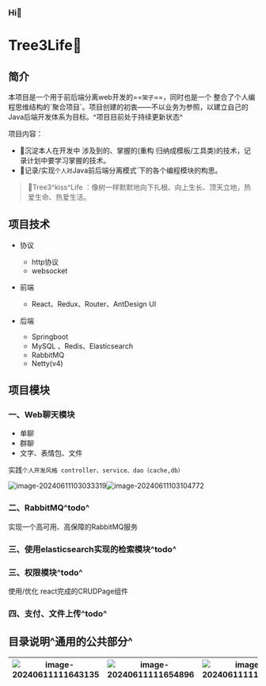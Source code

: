 ### Hi👋

# Tree3Life🌱

## 简介

本项目是一个用于前后端分离web开发的==`架子`==，同时也是一个 整合了个人编程思维结构的\`聚合项目\`。项目创建的初衷——不以业务为参照，以建立自己的Java后端开发体系为目标。^项目目前处于持续更新状态^

项目内容：

- 🌱沉淀本人在开发中 涉及到的、掌握的(重构 归纳成模板/工具类)的技术，记录计划中要学习掌握的技术。
- 🌱记录/实现`个人对`Java前后端分离模式`下的各个编程模块的构思。



> 🌱Tree3^kiss^Life ：像树一样默默地向下扎根、向上生长、顶天立地，热爱生命、热爱生活。

## 项目技术

- 协议

  - http协议
  - websocket

  

- 前端
  - React、Redux、Router、AntDesign UI
  
  
  
- 后端
  - Springboot
  - MySQL 、Redis、Elasticsearch
  - RabbitMQ
  - Netty(v4)

## 项目模块

### 一、Web聊天模块

- 单聊
- 群聊
- 文字、表情包、文件

实践`个人开发风格 controller、service、dao（cache,db）`

![image-20240611103033319](http://md.tree3.life/md/photo/1718073033-image-20240611103033319.png)![image-20240611103104772](http://md.tree3.life/md/photo/1718073065-image-20240611103104772.png)



### 二、RabbitMQ^todo^

实现一个高可用、高保障的RabbitMQ服务



### 三、使用elasticsearch实现的检索模块^todo^



### 三、权限模块^todo^

使用/优化 react完成的CRUDPage组件



### 四、支付、文件上传^todo^



## 目录说明^通用的公共部分^

| ![image-20240611111643135](http://md.tree3.life/md/photo/1718075803-image-20240611111643135.png) | ![image-20240611111654896](http://md.tree3.life/md/photo/1718075815-image-20240611111654896.png) | ![image-20240611111700135](http://md.tree3.life/md/photo/1718075820-image-20240611111700135.png) |
| ------------------------------------------------------------ | ------------------------------------------------------------ | ------------------------------------------------------------ |

